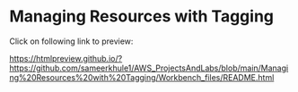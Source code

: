 # Managing Resources with Tagging

Click on following link to preview:

https://htmlpreview.github.io/?https://github.com/sameerkhule1/AWS_ProjectsAndLabs/blob/main/Managing%20Resources%20with%20Tagging/Workbench_files/README.html
